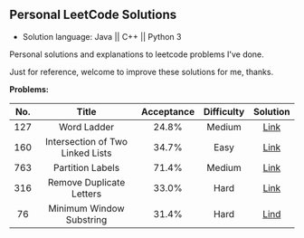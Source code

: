 ## Personal LeetCode Solutions

* Solution language: Java || C++ || Python 3

Personal solutions and explanations to leetcode problems I've done.

Just for reference, welcome to improve these solutions for me, thanks.


**Problems:**

| No. | Title | Acceptance | Difficulty | Solution |
|:---:|:-----------:|:----------:|:----------:|:--------:|
| 127 | Word Ladder | 24.8% | Medium | [Link](https://github.com/HenryJiang97/LeetCode-Solutions/issues/1) |
| 160 | Intersection of Two Linked Lists | 34.7% | Easy | [Link](https://github.com/HenryJiang97/LeetCode-Solutions/issues/2) |
| 763 | Partition Labels | 71.4% | Medium | [Link](https://github.com/HenryJiang97/LeetCode-Solutions/issues/3) |
| 316 | Remove Duplicate Letters | 33.0% | Hard | [Link](https://github.com/HenryJiang97/LeetCode-Solutions/issues/4) |
| 76 | Minimum Window Substring | 31.4% | Hard | [Lind](https://github.com/HenryJiang97/LeetCode-Solutions/issues/5) |